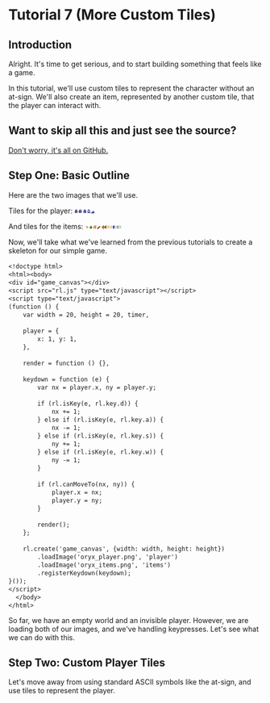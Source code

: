 # Tutorial 7 (More Custom Tiles)
## Introduction

Alright. It's time to get serious, and to start building something that feels like a game.

In this tutorial, we'll use custom tiles to represent the character without an at-sign. We'll also create an item, represented by another custom tile, that the player can interact with.

## Want to skip all this and just see the source?

[Don't worry, it's all on GitHub.](https://github.com/scotchfield/rl.js/tree/master/tutorial/tutorial-7)

## Step One: Basic Outline

Here are the two images that we'll use.

Tiles for the player:
![Player tiles, by Oryx](tutorial-7/oryx_player.png)

And tiles for the items: ![Item tiles, by Oryx](tutorial-7/oryx_items.png)

Now, we'll take what we've learned from the previous tutorials to create a skeleton for our simple game.

    <!doctype html>
    <html><body>
    <div id="game_canvas"></div>
    <script src="rl.js" type="text/javascript"></script>
    <script type="text/javascript">
    (function () {
        var width = 20, height = 20, timer,

        player = {
            x: 1, y: 1,
        },

        render = function () {},

        keydown = function (e) {
            var nx = player.x, ny = player.y;

            if (rl.isKey(e, rl.key.d)) {
                nx += 1;
            } else if (rl.isKey(e, rl.key.a)) {
                nx -= 1;
            } else if (rl.isKey(e, rl.key.s)) {
                ny += 1;
            } else if (rl.isKey(e, rl.key.w)) {
                ny -= 1;
            }

            if (rl.canMoveTo(nx, ny)) {
                player.x = nx;
                player.y = ny;
            }

            render();
        };

        rl.create('game_canvas', {width: width, height: height})
            .loadImage('oryx_player.png', 'player')
            .loadImage('oryx_items.png', 'items')
            .registerKeydown(keydown);
    }());
    </script>
      </body>
    </html>

So far, we have an empty world and an invisible player. However, we are loading both of our images, and we've handling keypresses. Let's see what we can do with this.

## Step Two: Custom Player Tiles

Let's move away from using standard ASCII symbols like the at-sign, and use tiles to represent the player.
